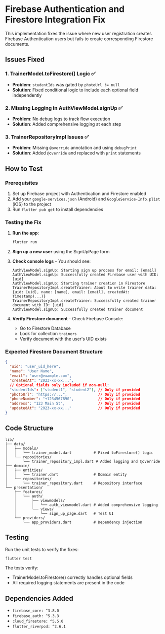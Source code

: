 # Firebase Authentication and Firestore Integration Fix

This implementation fixes the issue where new user registration creates Firebase Authentication users but fails to create corresponding Firestore documents.

## Issues Fixed

### 1. TrainerModel.toFirestore() Logic ✅
- **Problem**: `studentIds` was gated by `photoUrl != null`
- **Solution**: Fixed conditional logic to include each optional field independently

### 2. Missing Logging in AuthViewModel.signUp ✅
- **Problem**: No debug logs to track flow execution
- **Solution**: Added comprehensive logging at each step

### 3. TrainerRepositoryImpl Issues ✅
- **Problem**: Missing `@override` annotation and using `debugPrint`
- **Solution**: Added `@override` and replaced with `print` statements

## How to Test

### Prerequisites
1. Set up Firebase project with Authentication and Firestore enabled
2. Add your `google-services.json` (Android) and `GoogleService-Info.plist` (iOS) to the project
3. Run `flutter pub get` to install dependencies

### Testing the Fix

1. **Run the app**:
   ```bash
   flutter run
   ```

2. **Sign up a new user** using the SignUpPage form

3. **Check console logs** - You should see:
   ```
   AuthViewModel.signUp: Starting sign up process for email: [email]
   AuthViewModel.signUp: Successfully created Firebase user with UID: [uid]
   AuthViewModel.signUp: Starting trainer creation in Firestore
   TrainerRepositoryImpl.createTrainer: About to write trainer data: {uid: [uid], name: [name], email: [email], createdAt: Timestamp(...)}
   TrainerRepositoryImpl.createTrainer: Successfully created trainer document with ID: [uid]
   AuthViewModel.signUp: Successfully created trainer document
   ```

4. **Verify Firestore document** - Check Firebase Console:
   - Go to Firestore Database
   - Look for collection `trainers`
   - Verify document with the user's UID exists

### Expected Firestore Document Structure

```json
{
  "uid": "user_uid_here",
  "name": "User Name",
  "email": "user@example.com",
  "createdAt": "2023-xx-xx...",
  // Optional fields only included if non-null:
  "studentIds": ["student1", "student2"], // Only if provided
  "photoUrl": "https://...",              // Only if provided
  "phoneNumber": "+1234567890",           // Only if provided
  "address": "123 Main St",               // Only if provided
  "updatedAt": "2023-xx-xx..."            // Only if provided
}
```

## Code Structure

```
lib/
├── data/
│   ├── models/
│   │   └── trainer_model.dart          # Fixed toFirestore() logic
│   └── repositories/
│       └── trainer_repository_impl.dart # Added logging and @override
├── domain/
│   ├── entities/
│   │   └── trainer.dart                # Domain entity
│   └── repositories/
│       └── trainer_repository.dart     # Repository interface
└── presentation/
    ├── features/
    │   └── auth/
    │       ├── viewmodels/
    │       │   └── auth_viewmodel.dart # Added comprehensive logging
    │       └── views/
    │           └── sign_up_page.dart   # Test UI
    └── providers/
        └── app_providers.dart          # Dependency injection
```

## Testing

Run the unit tests to verify the fixes:

```bash
flutter test
```

The tests verify:
- TrainerModel.toFirestore() correctly handles optional fields
- All required logging statements are present in the code

## Dependencies Added

- `firebase_core: ^3.8.0`
- `firebase_auth: ^5.3.3`
- `cloud_firestore: ^5.5.0`
- `flutter_riverpod: ^2.6.1`